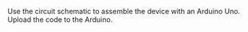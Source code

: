 Use the circuit schematic to assemble the device with an Arduino Uno.
Upload the code to the Arduino.
